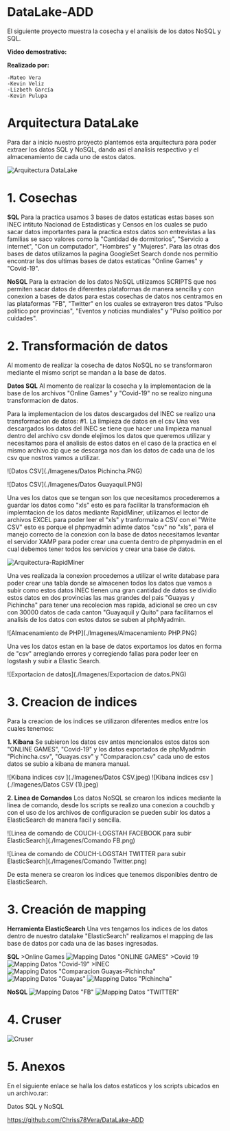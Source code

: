 # DataLake-ADD

  El siguiente proyecto muestra la cosecha y el analisis de los datos NoSQL y SQL. 
  
   **Video demostrativo:** 
   
   **Realizado por:**
   
    -Mateo Vera
    -Kevin Veliz
    -Lizbeth García
    -Kevin Pulupa
    
# Arquitectura DataLake
  Para dar a inicio nuestro proyecto plantemos esta arquitectura para poder extraer los datos SQL y NoSQL, dando asi el analisis respectivo y el almacenamiento de cada uno de estos datos.
  
  ![Arquitectura DataLake](./Imagenes/Arquitectura.png)
    
# 1. Cosechas

  **SQL**
     Para la practica usamos 3 bases de datos estaticas estas bases son INEC intituto Nacionad de Estadisticas y Censos en los cuales se pudo sacar datos importantes para la practica estos datos son entrevistas a las familias se saco valores como la "Cantidad de dormitorios", "Servicio a internet", "Con un computador", "Hombres" y "Mujeres".
     Para las otras dos bases de datos utilizamos la pagina GoogleSet Search donde nos permitio encontrar las dos ultimas bases de datos estaticas "Online Games" y "Covid-19".
     
 **NoSQL**
    Para la extracion de los datos NoSQL utilizamos SCRIPTS que nos permiten sacar datos de diferentes plataformas de manera sencilla y con conexion a bases de datos para estas cosechas de datos nos centramos en las plataformas "FB", "Twitter" en los cuales se extrayeron tres datos "Pulso politico por provincias", "Eventos y noticias mundiales" y "Pulso politico por cuidades".
 
 # 2. Transformación de datos
 
 Al momento de realizar la cosecha de datos NoSQL no se transformaron mediante el mismo script se mandan a la base de datos.
 
 **Datos SQL**
 Al momento de realizar la cosecha y la implementacion de la base de los archivos "Online Games" y "Covid-19" no se realizo ninguna transformacion de datos.
 
 Para la implementacion de los datos descargados del INEC se realizo una transformacion de datos:
  #1. La limpieza de datos en el csv
    Una ves descargados los datos del INEC se tiene que hacer una limpieza manual dentro del archivo csv donde elejimos los datos que queremos utilizar y necesitamos para el analisis de estos datos en el caso de la practica en el mismo archivo.zip que se descarga nos dan los datos de cada una de los csv que nostros vamos a utilizar.
    
 ![Datos CSV](./Imagenes/Datos Pichincha.PNG)
 
 ![Datos CSV](./Imagenes/Datos Guayaquil.PNG)
 
 Una ves los datos que se tengan son los que necesitamos procederemos a guardar los datos como "xls" esto es para facilitar la transformacion eh implemtacion de los datos mediante RapidMiner, utilizamos el lector de archivos EXCEL para poder leer el "xls" y tranformalo a CSV con el "Write CSV" esto es porque el phpmyadmin adimte datos "csv" no "xls", para el manejo correcto de la conexion con la base de datos necesitamos levantar el servidor XAMP para poder crear una cuenta dentro de phpmyadmin en el cual debemos tener todos los servicios y crear una base de datos.
 
 ![Arquitectura-RapidMiner](./Imagenes/RapidMiner.PNG)
 
 Una ves realizada la conexion procedemos a utilizar el write database para poder crear una tabla donde se almacenen todos los datos que vamos a subir como estos datos INEC tienen una gran cantidad de datos se dividio estos datos en dos provincias las mas grandes del pais "Guayas y Pichincha" para tener una recolecion mas rapida, adicional se creo un csv con 30000 datos de cada canton "Guayaquil y Quito" para facilitarnos el analisis de los datos con estos datos se suben al phpMyadmin.
 
 ![Almacenamiento de PHP](./Imagenes/Almacenamiento PHP.PNG)

Una ves los datos estan en la base de datos exportamos los datos en forma de "csv" arreglando errores y corregiendo fallas para poder leer en logstash y subir a Elastic Search.

![Exportacion de datos](./Imagenes/Exportacion de datos.PNG)

 # 3. Creacion de indices 
 
 Para la creacion de los indices se utilizaron diferentes medios entre los cuales tenemos: 

  **1. Kibana**
    Se subieron los datos csv antes mencionalos estos datos son "ONLINE GAMES", "Covid-19" y los datos exportados de phpMyadmin "Pichincha.csv", "Guayas.csv" y "Comparacion.csv" cada uno de estos datos se subio a kibana de manera manual.
    
![Kibana indices csv ](./Imagenes/Datos CSV.jpeg)
![Kibana indices csv ](./Imagenes/Datos CSV (1).jpeg)  

 **2. Linea de Comandos**
 Los datos NoSQL se crearon los indices mediante la linea de comando, desde los scripts se realizo una conexion a couchdb y con el uso de los archivos de configuracion se pueden subir los datos a ElasticSearch de manera facil y sencilla. 
 
 ![Linea de comando de COUCH-LOGSTAH FACEBOOK para subir ElasticSearch](./Imagenes/Comando FB.png)
 
 ![Linea de comando de COUCH-LOGSTAH TWITTER para subir ElasticSearch](./Imagenes/Comando Twitter.png)
  
  
 De esta menera se crearon los indices que tenemos disponibles dentro de ElasticSearch.
 
 # 3. Creación de mapping
  **Herramienta ElasticSearch**
   Una ves tengamos los indices de los datos dentro de nuestro datalake "ElasticSearch" realizamos el mapping de las base de datos por cada una de las bases ingresadas.
   
   **SQL**
    >Online Games
   ![Mapping Datos "ONLINE GAMES"](./Imagenes/Gamees.jpeg) 
    >Covid 19
   ![Mapping Datos "Covid-19"](./Imagenes/covid19.jpeg)
    >INEC
    ![Mapping Datos "Comparacion Guayas-Pichincha"](./Imagenes/Comparacion.jpeg)
    ![Mapping Datos "Guayas"](./Imagenes/guayas.jpeg)
    ![Mapping Datos "Pichincha"](./Imagenes/Pichcincha.jpeg)
    
   **NoSQL**
   ![Mapping Datos "FB"](./Imagenes/FB.jpeg)
   ![Mapping Datos "TWITTER"](./Imagenes/twitter.jpeg)
   
 # 4. Cruser
 
  ![Cruser](./Imagenes/Cruser.jpeg)
 
 # 5. Anexos
 
 
 En el siguiente enlace se halla los datos estaticos y los  scripts ubicados en un archivo.rar: 
 
 Datos SQL y NoSQL
 
  https://github.com/Chriss78Vera/DataLake-ADD
    
